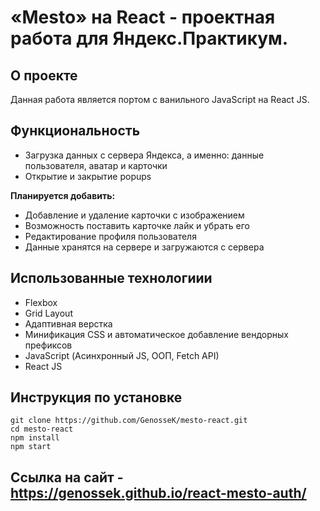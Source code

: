 # «Mesto» на React - проектная работа для Яндекс.Практикум.

## О проекте
Данная работа является портом с ванильного JavaScript на React JS.

## Функциональность
* Загрузка данных с сервера Яндекса, а именно: данные пользователя, аватар и карточки
* Открытие и закрытие popups

**Планируется добавить:**
* Добавление и удаление карточки с изображением
* Возможность поставить карточке лайк и убрать его
* Редактирование профиля пользователя
* Данные хранятся на сервере и загружаются с сервера

## Использованные технологиии
* Flexbox
* Grid Layout
* Адаптивная верстка
* Минификация CSS и автоматическое добавление вендорных префиксов
* JavaScript (Асинхронный JS, ООП, Fetch API)
* React JS

## Инструкция по установке
```
git clone https://github.com/GenosseK/mesto-react.git
cd mesto-react
npm install
npm start
```
## Ссылка на сайт - https://genossek.github.io/react-mesto-auth/